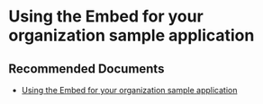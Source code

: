   <properties
	pageTitle="error - aadsts50011"
	description="error - aadsts50011"
	service="microsoft.PowerBIDedicated"
	resource="capacities"
	authors="pjfreitas"
	ms.author="pfreitas"	
	displayOrder="660"
	selfHelpType="generic"
	supportTopicIds="32628091"
	productPesIds="16334"
	cloudEnvironments="public, MoonCake, fairfax" 
	articleId="860a5419-d934-42fc-ae88-0a66805d7825"
/>

# Using the Embed for your organization sample application

## **Recommended Documents**

* [Using the Embed for your organization sample application](https://docs.microsoft.com/power-bi/developer/embedded-troubleshoot#using-the-embed-for-your-organization-sample-application)
